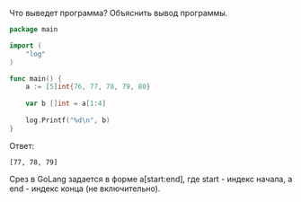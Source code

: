 Что выведет программа? Объяснить вывод программы.

```go
package main

import (
    "log"
)

func main() {
    a := [5]int{76, 77, 78, 79, 80}
	
    var b []int = a[1:4]
	
	log.Printf("%d\n", b)
}
```

Ответ: 

```
[77, 78, 79]
```

Срез в GoLang задается в форме a[start:end], где start - индекс начала, а end - индекс конца (не включительно).
